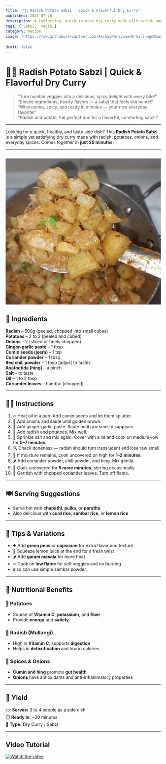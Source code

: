 ```yaml
---
title: "🥔🌿 Radish Potato Sabzi | Quick & Flavorful Dry Curry"
published: 2025-07-28
description: A comforting, quick-to-make dry curry made with radish and potatoes, perfect for chapathi, pulka, or rice. Spiced with Indian flavors, ready in 20 minutes!
tags: [ Sabzi,  Vegan,]
category: Recipe
image: "https://raw.githubusercontent.com/AkshayNarayananB/SollungoMaami/master/images/raddhish%20potato.png" 

draft: false
---
```


# 🥔🌿 Radish Potato Sabzi | Quick & Flavorful Dry Curry

> “Turn humble veggies into a delicious, spicy delight with every bite!”  
> “Simple ingredients, hearty flavors — a sabzi that feels like home!”  
> “Wholesome, spicy, and ready in minutes — your new everyday favorite!”  
> “Radish and potato, the perfect duo for a flavorful, comforting sabzi!”

---

Looking for a quick, healthy, and tasty side dish? This **Radish Potato Sabzi** is a simple yet satisfying dry curry made with radish, potatoes, onions, and everyday spices. Comes together in **just 20 minutes**!

---
![raddhish potato](https://raw.githubusercontent.com/AkshayNarayananB/SollungoMaami/master/images/raddhish%20potato.png)
---

## 🛒 Ingredients

 **Radish** – 500g (peeled, chopped into small cubes)  
 **Potatoes** – 2 to 3 (peeled and cubed)  
 **Onions** – 2 (sliced or finely chopped)  
 **Ginger-garlic paste** – 1 tbsp  
 **Cumin seeds (jeera)** – 1 tsp  
 **Coriander powder** – 1 tbsp  
 **Red chili powder** – 1 tbsp (adjust to taste)  
 **Asafoetida (hing)** – a pinch  
 **Salt** – to taste  
 **Oil** – 1 to 2 tbsp  
 **Coriander leaves** – handful (chopped)

---

## 👩‍🍳 Instructions

1. 🔥 Heat oil in a pan. Add cumin seeds and let them splutter.  
2. 🧅 Add onions and sauté until golden brown.  
3. 🧄 Add ginger-garlic paste. Sauté until raw smell disappears.  
4. 🥔 Add radish and potatoes. Mix well.  
5. 🧂 Sprinkle salt and mix again. Cover with a lid and cook on medium-low for **5–7 minutes**.  
6. 🔍 Check doneness — radish should turn translucent and lose raw smell.  
7. 💨 If moisture remains, cook uncovered on high for **1–2 minutes**.  
8. 🌶️ Add coriander powder, chili powder, and hing. Mix gently.  
9. 🍲 Cook uncovered for **5 more minutes**, stirring occasionally.  
10. 🌿 Garnish with chopped coriander leaves. Turn off flame.

---

## 🍽️ Serving Suggestions

- Serve hot with **chapathi**, **pulka**, or **paratha**  
- Also delicious with **curd rice**, **sambar rice**, or **lemon rice**

---

## 🔄 Tips & Variations

- ➕ Add **green peas** or **capsicum** for extra flavor and texture  
- 🍋 Squeeze lemon juice at the end for a fresh twist  
- 🌶️ Add **garam masala** for more heat  
- 🔥 Cook on **low flame** for soft veggies and no burning
- also can use simple sambar powder. 

---

## 🥦 Nutritional Benefits

### 🥔 Potatoes  
- Source of **Vitamin C**, **potassium**, and **fiber**  
- Provide **energy** and **satiety**

### 🌿 Radish (Mullangi)  
- High in **Vitamin C**, supports **digestion**  
- Helps in **detoxification** and low in calories

### 🧄 Spices & Onions  
- **Cumin and hing** promote **gut health**  
- **Onions** have antioxidants and anti-inflammatory properties

---

## 📝 Yield

👉 **Serves:** 3 to 4 people as a side dish  
⏱️ **Ready in:** ~20 minutes  
🥄 **Type:** Dry Curry / Sabzi

---
## Video Tutorial

[![Watch the video](https://img.youtube.com/vi/VIDEO_ID/0.jpg)](https://youtu.be/YMiiFkGihbg?si=GOUdR5fu2L27yom0)
